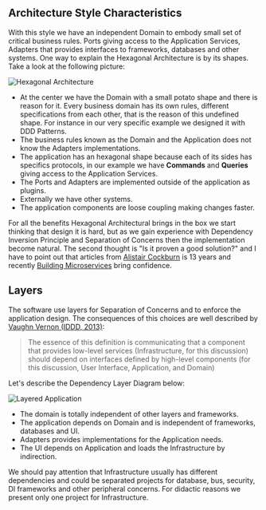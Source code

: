 ## Architecture Style Characteristics

With this style we have an independent Domain to embody small set of critical business rules. Ports giving access to the Application Services, Adapters that provides interfaces to frameworks, databases and other systems. One way to explain the Hexagonal Architecture is by its shapes. Take a look at the following picture:

![Hexagonal Architecture](https://raw.githubusercontent.com/ivanpaulovich/caju/master/images/hexagonal.png)

* At the center we have the Domain with a small potato shape and there is reason for it. Every business domain has its own rules, different specifications from each other, that is the reason of this undefined shape. For instance in our very specific example we designed it with DDD Patterns.
* The business rules known as the Domain and the Application does not know the Adapters implementations.
* The application has an hexagonal shape because each of its sides has specifics protocols, in our example we have **Commands** and **Queries** giving access to the Application Services.
* The Ports and Adapters are implemented outside of the application as plugins.
* Externally we have other systems.
* The application components are loose coupling making changes faster.

For all the benefits Hexagonal Architectural brings in the box we start thinking that design it is hard, but as we gain experience with Dependency Inversion Principle and Separation of Concerns then the implementation become natural. The second thought is "Is it proven a good solution?" and I have to point out that articles from [Alistair Cockburn](http://alistair.cockburn.us/Hexagonal+architecture) is 13 years and recently [Building Microservices](https://samnewman.io/talks/principles-of-microservices/) bring confidence.

## Layers

The software use layers for Separation of Concerns and to enforce the application design. The consequences of this choices are well described by [Vaughn Vernon (IDDD, 2013)](https://www.amazon.com/Implementing-Domain-Driven-Design-Vaughn-Vernon/dp/0321834577):

> The essence of this definition is communicating that a component that provides low-level services (Infrastructure, for this discussion) should depend on interfaces defined by high-level components (for this discussion, User Interface, Application, and Domain)

Let's describe the Dependency Layer Diagram below:

![Layered Application](https://raw.githubusercontent.com/ivanpaulovich/caju/master/images/Layers.png)

* The domain is totally independent of other layers and frameworks.
* The application depends on Domain and is independent of frameworks, databases and UI.
* Adapters provides implementations for the Application needs.
* The UI depends on Application and loads the Infrastructure by indirection.

We should pay attention that Infrastructure usually has different dependencies and could be separated projects for database, bus, security, DI frameworks and other peripheral concerns. For didactic reasons we present only one project for Infrastructure.
